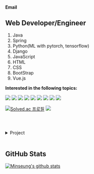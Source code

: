<h4>
    Email
<!--     (<del><a href="[https://k4minseung@gmail.com]">More About Me</a></del>) -->
  </h4>

<div>
  <h2>
    Web Developer/Engineer
<!--     (<del><a href="[https://donowhy.github.io/]">More About Me</a></del>) -->
  </h2>
  <ol>
    <li>Java</li>
    <li>Spring</li>
    <li>Python(ML with pytorch, tensorflow)</li>
    <li>Django</li>
    <li>JavaScript</li>
    <li>HTML</li>
    <li>CSS</li>
    <li>BootStrap</li>
    <li>Vue.js</li>
  
    
  </ol>
  <p><strong>Interested in the following topics:</strong></p>

  
  <div>
    <img src="https://img.shields.io/badge/git-F05032?style=for-the-badge&logo=git&logoColor=white">
    <img src="https://img.shields.io/badge/JAVA-007396?style=for-the-badge&logo=java&logoColor=white">
    <img src="https://img.shields.io/badge/Spring-6DB33F?style=for-the-badge&logo=Spring&logoColor=white">
    <img src="https://img.shields.io/badge/python-E34F26?style=for-the-badge&logo=html5&logoColor=white">
    <img src="https://img.shields.io/badge/javascript-F7DF1E?style=for-the-badge&logo=javascript&logoColor=black">
    <img src="https://img.shields.io/badge/vue.js-4FC08D?style=for-the-badge&logo=vue.js&logoColor=white">
    <img src="https://img.shields.io/badge/html-E34F26?style=for-the-badge&logo=html5&logoColor=white">
    <img src="https://img.shields.io/badge/css-1572B6?style=for-the-badge&logo=css3&logoColor=white">
    <img src="https://img.shields.io/badge/bootstrap-7952B3?style=for-the-badge&logo=bootstrap&logoColor=white">
   
</div>

[![Solved.ac
프로필](http://mazassumnida.wtf/api/v2/generate_badge?boj=k4minseung)](https://solved.ac/k4minseung)
<img src="http://mazandi.herokuapp.com/api?handle=k4minseung&theme=warm"/>

<h1></h1>
<br/>

<details markdown="1">
<summary>Project</summary>
</details>
<br/>

   
  ## GitHub Stats

[![Minseung's github stats](https://github-readme-stats.vercel.app/api?username=donowhy&theme=material-palenight)](https://github.com/donowhy/github-readme-stats)
</div>
